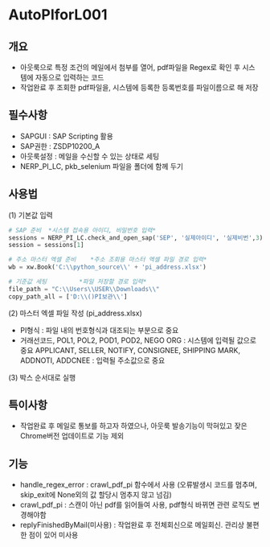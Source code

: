 # AutoPIforL001

## 개요
- 아웃룩으로 특정 조건의 메일에서 첨부를 열어, pdf파일을 Regex로 확인 후 시스템에 자동으로 입력하는 코드
- 작업완료 후 조회한 pdf파일을, 시스템에 등록한 등록번호를 파일이름으로 해 저장

## 필수사항
- SAPGUI : SAP Scripting 활용
- SAP권한 : ZSDP10200_A
- 아웃룩설정 : 메일을 수신할 수 있는 상태로 세팅
- NERP_PI_LC, pkb_selenium 파일을 폴더에 함께 두기

## 사용법
(1) 기본값 입력
```python
# SAP 준비  *시스템 접속용 아이디, 비밀번호 입력*
sessions = NERP_PI_LC.check_and_open_sap('SEP', '실제아이디', '실제비번',3)
session = sessions[1]

# 주소 마스터 엑셀 준비    *주소 조회용 마스터 엑셀 파일 경로 입력*
wb = xw.Book('C:\\python_source\\' + 'pi_address.xlsx')

# 기준값 세팅         *파일 저장할 경로 입력*
file_path = "C:\\Users\\USER\\Downloads\\"
copy_path_all = ['D:\\()PI보관\\']
```
(2) 마스터 엑셀 파일 작성 (pi_address.xlsx)
- PI형식 : 파일 내의 번호형식과 대조되는 부분으로 중요
- 거래선코드, POL1, POL2, POD1, POD2, NEGO ORG : 시스템에 입력될 값으로 중요
  APPLICANT, SELLER, NOTIFY, CONSIGNEE, SHIPPING MARK, ADDNOTI, ADDCNEE : 입력될 주소값으로 중요

(3) 박스 순서대로 실행

## 특이사항
- 작업완료 후 메일로 통보를 하고자 하였으나, 아웃룩 발송기능이 막혀있고 잦은 Chrome버전 업데이트로 기능 제외

## 기능
- handle_regex_error : crawl_pdf_pi 함수에서 사용 (오류발생시 코드를 멈추며, skip_exit에 None외의 값 할당시 멈추지 않고 넘김)
- crawl_pdf_pi : 스캔이 아닌 pdf를 읽어들여 사용, pdf형식 바뀌면 관련 로직도 변경해야함
- replyFinishedByMail(미사용) : 작업완료 후 전체회신으로 메일회신. 관리상 불편한 점이 있어 미사용
